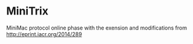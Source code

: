 MiniTrix
========

MiniMac protocol online phase with the exension and modifications from http://eprint.iacr.org/2014/289
